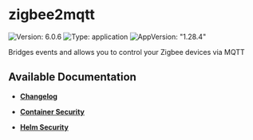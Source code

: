 # zigbee2mqtt

![Version: 6.0.6](https://img.shields.io/badge/Version-6.0.6-informational?style=flat-square) ![Type: application](https://img.shields.io/badge/Type-application-informational?style=flat-square) ![AppVersion: "1.28.4"](https://img.shields.io/badge/AppVersion-"1.28.4"-informational?style=flat-square)

Bridges events and allows you to control your Zigbee devices via MQTT

## Available Documentation

- [**Changelog**](CHANGELOG)

- [**Container Security**](container-security)

- [**Helm Security**](helm-security)

